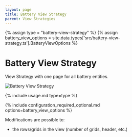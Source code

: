 ```yaml
---
layout: page
title: Battery View Strategy
parent: View Strategies
---
```


{% assign type = "battery-view-strategy" %}
{% assign battery_view_options = site.data.types['src/battery-view-strategy.ts'].BatteryViewOptions %}

# Battery View Strategy

View Strategy with one page for all battery entities.

 ![Battery View Strategy](/strategy-pack/assets/battery/battery-view-strategy.png "Battery View Strategy")

{% include usage.md type=type %}

{% include configuration_required_optional.md options=battery_view_options %}

Modifications are possible to:

- the rows/grids in the view (number of grids, header, etc.)
